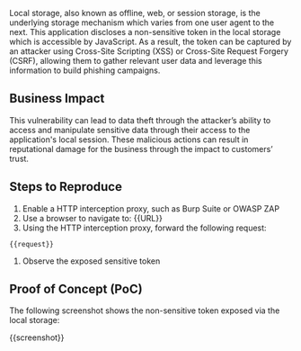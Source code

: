 Local storage, also known as offline, web, or session storage, is the underlying storage mechanism which varies from one user agent to the next. This application discloses a non-sensitive token in the local storage which is accessible by JavaScript. As a result, the token can be captured by an attacker using Cross-Site Scripting (XSS) or Cross-Site Request Forgery (CSRF), allowing them to gather relevant user data and leverage this information to build phishing campaigns.

## Business Impact

This vulnerability can lead to data theft through the attacker’s ability to access and manipulate sensitive data through their access to the application's local session. These malicious actions can result in reputational damage for the business through the impact to customers’ trust.

## Steps to Reproduce

1. Enable a HTTP interception proxy, such as Burp Suite or OWASP ZAP
1. Use a browser to navigate to: {{URL}}
1. Using the HTTP interception proxy, forward the following request:

```HTTP
{{request}}
```

1. Observe the exposed sensitive token

## Proof of Concept (PoC)

The following screenshot shows the non-sensitive token exposed via the local storage:

{{screenshot}}
